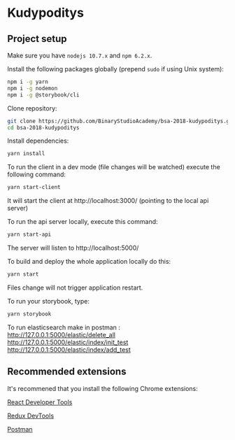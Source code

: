 # Kudypoditys

## Project setup

Make sure you have `nodejs 10.7.x` and `npm 6.2.x`.

Install the following packages globally (prepend `sudo` if using Unix system):
```bash
npm i -g yarn
npm i -g nodemon
npm i -g @storybook/cli
```

Clone repository:
```bash
git clone https://github.com/BinaryStudioAcademy/bsa-2018-kudypoditys.git
cd bsa-2018-kudypoditys
```

Install dependencies:
```bash
yarn install
```

To run the client in a dev mode (file changes will be watched) execute the following command:
```bash
yarn start-client
```
It will start the client at http://localhost:3000/ (pointing to the local api server)

To run the api server locally, execute this command:
```bash
yarn start-api
```
The server will listen to http://localhost:5000/

To build and deploy the whole application locally do this:
```bash
yarn start
```
Files change will not trigger application restart.

To run your storybook, type:
```bash
yarn storybook
```
To run elasticsearch make in postman :
http://127.0.0.1:5000/elastic/delete_all
http://127.0.0.1:5000/elastic/index/init_test
http://127.0.0.1:5000/elastic/index/add_test

## Recommended extensions
It's recommened that you install the following Chrome extensions:

[React Developer Tools](https://chrome.google.com/webstore/detail/react-developer-tools/fmkadmapgofadopljbjfkapdkoienihi?hl=en)

[Redux DevTools](https://chrome.google.com/webstore/detail/redux-devtools/lmhkpmbekcpmknklioeibfkpmmfibljd?hl=en)

[Postman](https://chrome.google.com/webstore/detail/postman/fhbjgbiflinjbdggehcddcbncdddomop?hl=en)

